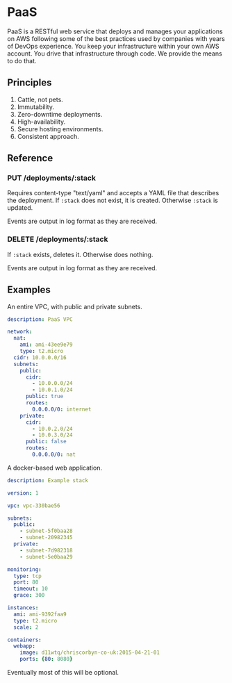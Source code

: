 # PaaS

PaaS is a RESTful web service that deploys and manages your applications on AWS
following some of the best practices used by companies with years of DevOps
experience. You keep your infrastructure within your own AWS account. You drive
that infrastructure through code. We provide the means to do that.

## Principles

  1. Cattle, not pets.
  2. Immutability.
  3. Zero-downtime deployments.
  4. High-availability.
  5. Secure hosting environments.
  6. Consistent approach.

## Reference

### PUT /deployments/:stack

Requires content-type "text/yaml" and accepts a YAML file that describes the
deployment. If `:stack` does not exist, it is created. Otherwise `:stack` is
updated.

Events are output in log format as they are received.

### DELETE /deployments/:stack

If `:stack` exists, deletes it. Otherwise does nothing.

Events are output in log format as they are received.

## Examples

An entire VPC, with public and private subnets.

``` yaml
description: PaaS VPC

network:
  nat:
    ami: ami-43ee9e79
    type: t2.micro
  cidr: 10.0.0.0/16
  subnets:
    public:
      cidr:
        - 10.0.0.0/24
        - 10.0.1.0/24
      public: true
      routes:
        0.0.0.0/0: internet
    private:
      cidr:
        - 10.0.2.0/24
        - 10.0.3.0/24
      public: false
      routes:
        0.0.0.0/0: nat
```

A docker-based web application.

``` yaml
description: Example stack

version: 1

vpc: vpc-330bae56

subnets:
  public:
    - subnet-5f0baa28
    - subnet-20982345
  private:
    - subnet-7d982318
    - subnet-5e0baa29

monitoring:
  type: tcp
  port: 80
  timeout: 10
  grace: 300

instances:
  ami: ami-9392faa9
  type: t2.micro
  scale: 2

containers:
  webapp:
    image: d11wtq/chriscorbyn-co-uk:2015-04-21-01
    ports: {80: 8080}
```

Eventually most of this will be optional.
